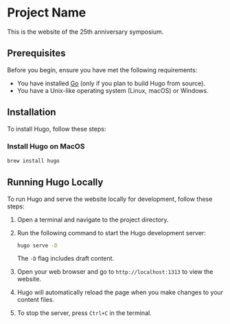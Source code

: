 # Project Name

This is the website of the 25th anniversary symposium.

## Prerequisites

Before you begin, ensure you have met the following requirements:
- You have installed [Go](https://golang.org/doc/install) (only if you plan to build Hugo from source).
- You have a Unix-like operating system (Linux, macOS) or Windows.

## Installation

To install Hugo, follow these steps:

### Install Hugo on MacOS

```sh
brew install hugo
```


## Running Hugo Locally

To run Hugo and serve the website locally for development, follow these steps:

1. Open a terminal and navigate to the project directory.

2. Run the following command to start the Hugo development server:

   ```sh
   hugo serve -D
   ```

   The `-D` flag includes draft content.

3. Open your web browser and go to `http://localhost:1313` to view the website.

4. Hugo will automatically reload the page when you make changes to your content files.

5. To stop the server, press `Ctrl+C` in the terminal.






